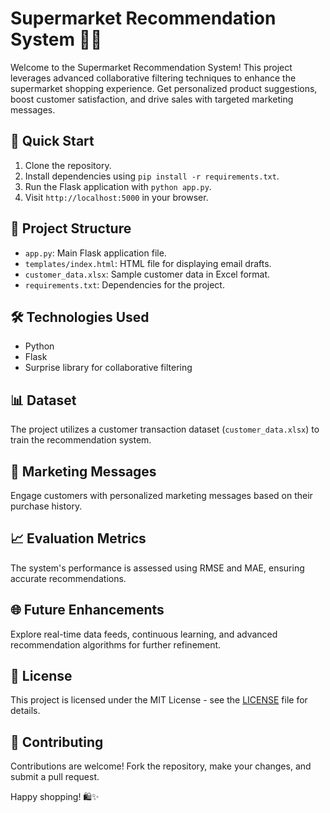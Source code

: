 # Supermarket Recommendation System 🛒💡

Welcome to the Supermarket Recommendation System! This project leverages advanced collaborative filtering techniques to enhance the supermarket shopping experience. Get personalized product suggestions, boost customer satisfaction, and drive sales with targeted marketing messages.

## 🚀 Quick Start

1. Clone the repository.
2. Install dependencies using `pip install -r requirements.txt`.
3. Run the Flask application with `python app.py`.
4. Visit `http://localhost:5000` in your browser.

## 📁 Project Structure

- `app.py`: Main Flask application file.
- `templates/index.html`: HTML file for displaying email drafts.
- `customer_data.xlsx`: Sample customer data in Excel format.
- `requirements.txt`: Dependencies for the project.

## 🛠️ Technologies Used

- Python
- Flask
- Surprise library for collaborative filtering

## 📊 Dataset

The project utilizes a customer transaction dataset (`customer_data.xlsx`) to train the recommendation system.

## 📧 Marketing Messages

Engage customers with personalized marketing messages based on their purchase history.

## 📈 Evaluation Metrics

The system's performance is assessed using RMSE and MAE, ensuring accurate recommendations.

## 🌐 Future Enhancements

Explore real-time data feeds, continuous learning, and advanced recommendation algorithms for further refinement.

## 📜 License

This project is licensed under the MIT License - see the [LICENSE](LICENSE) file for details.

## 🤝 Contributing

Contributions are welcome! Fork the repository, make your changes, and submit a pull request.

Happy shopping! 🛍️✨
